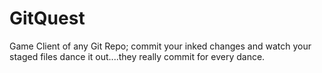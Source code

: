 # GitQuest
Game Client of any Git Repo; commit your inked changes and watch your staged files dance it out....they really commit for every dance.
